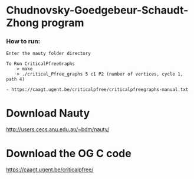 # Chudnovsky-Goedgebeur-Schaudt-Zhong program

### How to run:
	Enter the nauty folder directory

	To Run CriticalPfreeGraphs
		> make
		> ./critical_Pfree_graphs 5 c1 P2 (number of vertices, cycle 1, path 4)
		
	- https://caagt.ugent.be/criticalpfree/criticalpfreegraphs-manual.txt


# Download Nauty
http://users.cecs.anu.edu.au/~bdm/nauty/

# Download the OG C code
https://caagt.ugent.be/criticalpfree/


